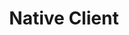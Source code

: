 ---
title: Native Client
description: "Native Client was a sandbox for running compiled C and C++ code
in the browser efficiently and securely, independent of the user's
operating system. It was deprecated in 2020 and support will end in June 2021."
layout: 'layouts/project-landing.njk'
---